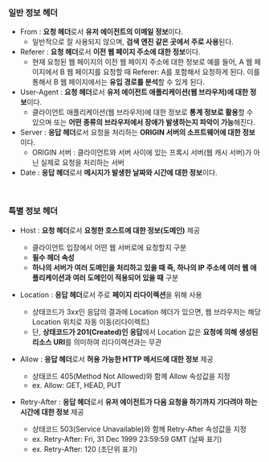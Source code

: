 ### 일반 정보 헤더

+ From : **요청 헤더**로서 **유저 에이전트의 이메일 정보**이다.
  + 일반적으로 잘 사용되지 않으며, **검색 엔진 같은 곳에서 주로 사용**된다.
+ Referer : **요청 헤더**로서 **이전 웹 페이지 주소에 대한 정보**이다.
  + 현재 요청된 웹 페이지의 이전 웹 페이지 주소에 대한 정보로 예를 들어, A 웹 페이지에서 B 웹 페이지를 요청할 때 Referer: A를 포함해서 요청하게 된다. 이를 통해서 B 웹 페이지에서는 **유입 경로를 분석**할 수 있게 된다.
+ User-Agent : **요청 헤더**로서 **유저 에이전트 애플리케이션(웹 브라우저)에 대한 정보**이다.
  + 클라이언트 애플리케이션(웹 브라우저)에 대한 정보로 **통계 정보로 활용**할 수 있으며 또는 **어떤 종류의 브라우저에서 장애가 발생하는지 파악이 가능**해진다.
+ Server : **응답 헤더**로서 요청을 처리하는 **ORIGIN 서버의 소프트웨어에 대한 정보**이다.
  + ORIGIN 서버 : 클라이언트와 서버 사이에 있는 프록시 서버(웹 캐시 서버)가 아닌 실제로 요청을 처리하는 서버
+ Date : **응답 헤더**로서 **메시지가 발생한 날짜와 시간에 대한 정보**이다.

<br/>

### 특별 정보 헤더

+ Host : **요청 헤더**로서 **요청한 호스트에 대한 정보(도메인)** 제공
  + 클라이언트 입장에서 어떤 웹 서버로에 요청할지 구분
  + **필수 헤더 속성**
  + **하나의 서버가 여러 도메인을 처리하고 있을 때 즉, 하나의 IP 주소에 여러 웹 애플리케이션과 여러 도메인이 적용되어 있을 때** 구분

+ Location : **응답 헤더**로서 주로 **페이지 리다이렉션**을 위해 사용
  + 상태코드가 3xx인 응답의 결과에 Location 헤더가 있으면, 웹 브라우저는 해당 Location 위치로 자동 이동(리다이렉트)
  + 단, **상태코드가 201(Created)인 응답**에서 Location 값은 **요청에 의해 생성된 리소스 URI**를 의미하여 리다이렉션과는 무관

+ Allow : **응답 헤더**로서 **허용 가능한 HTTP 메서드에 대한 정보** 제공
  + 상태코드 405(Method Not Allowed)와 함께 Allow 속성값을 지정
  + ex. Allow: GET, HEAD, PUT
+ Retry-After : **응답 헤더**로서 **유저 에이전트가 다음 요청을 하기까지 기다려야 하는 시간에 대한 정보** 제공
  + 상태코드 503(Service Unavailable)와 함께 Retry-After 속성값을 지정
  + ex. Retry-After: Fri, 31 Dec 1999 23:59:59 GMT (날짜 표기)
  + ex. Retry-After: 120 (초단위 표기)
